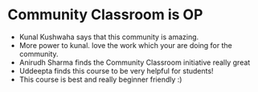 # Community Classroom is OP

- Kunal Kushwaha says that this community is amazing.
- More power to kunal. love the work which your are doing for the community.
- Anirudh Sharma finds the Community Classroom initiative really great
- Uddeepta finds this course to be very helpful for students!
- This course is best and really beginner friendly :) 
